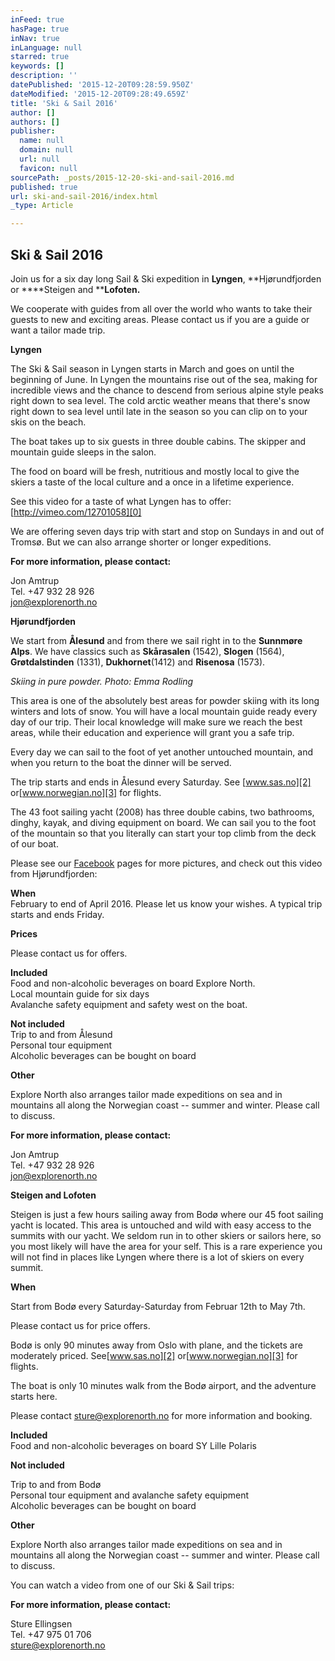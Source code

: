 ```yaml
---
inFeed: true
hasPage: true
inNav: true
inLanguage: null
starred: true
keywords: []
description: ''
datePublished: '2015-12-20T09:28:59.950Z'
dateModified: '2015-12-20T09:28:49.659Z'
title: 'Ski & Sail 2016'
author: []
authors: []
publisher:
  name: null
  domain: null
  url: null
  favicon: null
sourcePath: _posts/2015-12-20-ski-and-sail-2016.md
published: true
url: ski-and-sail-2016/index.html
_type: Article

---
```

## Ski & Sail 2016

Join us for a six day long Sail & Ski expedition in **Lyngen**, **Hjørundfjorden or ****Steigen and ****Lofoten.**

We cooperate with guides from all over the world who wants to take their guests to new and exciting areas. Please contact us if you are a guide or want a tailor made trip.

**Lyngen**

The Ski & Sail season in Lyngen starts in March and goes on until the beginning of June.  In Lyngen the mountains rise out of the sea, making for incredible views and the chance to descend from serious alpine style peaks right down to sea level.  The cold arctic weather means that there's snow right down to sea level until late in the season so you can clip on to your skis on the beach.

The boat takes up to six guests in three double cabins. The skipper and mountain guide sleeps in the salon.

The food on board will be fresh, nutritious and mostly local to give the skiers a taste of the local culture and a once in a lifetime experience.

See this video for a taste of what Lyngen has to offer:[http://vimeo.com/12701058][0]

We are offering seven days trip with start and stop on Sundays in and out of Tromsø. But we can also arrange shorter or longer expeditions.

**For more information, please contact:**

Jon Amtrup  
Tel. +47 932 28 926  
[jon@explorenorth.no][1]

**Hjørundfjorden**

We start from **Ålesund** and from there we sail right in to the **Sunnmøre Alps**. We have classics such as **Skårasalen** (1542), **Slogen** (1564), **Grøtdalstinden** (1331), **Dukhornet**(1412) and **Risenosa** (1573).

_Skiing in pure powder. Photo: Emma Rodling_

This area is one of the absolutely best areas for powder skiing with its long winters and lots of snow. You will have a local mountain guide ready every day of our trip. Their local knowledge will make sure we reach the best areas, while their education and experience will grant you a safe trip.

Every day we can sail to the foot of yet another untouched mountain, and when you return to the boat the dinner will be served.

The trip starts and ends in Ålesund every Saturday. See [www.sas.no][2] or[www.norwegian.no][3] for flights.

The 43 foot sailing yacht (2008) has three double cabins, two bathrooms, dinghy, kayak, and diving equipment on board.  We can sail you to the foot of the mountain so that you literally can start your top climb from the deck of our boat.

Please see our [Facebook][4] pages for more pictures, and check out this video from Hjørundfjorden: 

**When**  
February to end of April 2016\. Please let us know your wishes. A typical trip starts and ends Friday.

**Prices**

Please contact us for offers.

**Included**  
Food and non-alcoholic beverages on board Explore North.  
Local mountain guide for six days  
Avalanche safety equipment and safety west on the boat.

**Not included**  
Trip to and from Ålesund  
Personal tour equipment  
Alcoholic beverages can be bought on board

**Other**

Explore North also arranges tailor made expeditions on sea and in mountains all along the Norwegian coast -- summer and winter. Please call to discuss.

**For more information, please contact:**

Jon Amtrup  
Tel. +47 932 28 926  
[jon@explorenorth.no][1]

**Steigen and Lofoten**

Steigen is just a few hours sailing away from Bodø where our 45 foot sailing yacht is located. This area is untouched and wild with easy access to the summits with our yacht. We seldom run in to other skiers or sailors here, so you most likely will have the area for your self. This is a rare experience you will not find in places like Lyngen where there is a lot of skiers on every summit.

**When**

Start from Bodø every Saturday-Saturday from Februar 12th to May 7th.

Please contact us for price offers.

Bodø is only 90 minutes away from Oslo with plane, and the tickets are moderately priced. See[www.sas.no][2] or[www.norwegian.no][3] for flights.

The boat is only 10 minutes walk from the Bodø airport, and the adventure starts here.

Please contact [sture@explorenorth.no][5] for more information and booking.

**Included**  
Food and non-alcoholic beverages on board SY Lille Polaris

**Not included**

Trip to and from Bodø  
Personal tour equipment and avalanche safety equipment  
Alcoholic beverages can be bought on board

**Other**

Explore North also arranges tailor made expeditions on sea and in mountains all along the Norwegian coast -- summer and winter. Please call to discuss.

You can watch a video from one of our Ski & Sail trips:

**For more information, please contact:**

Sture Ellingsen  
Tel. +47 975 01 706  
[sture@explorenorth.no][5]

[0]: http://vimeo.com/12701058
[1]: mailto:jon@explorenorth.no
[2]: http://www.sas.no/
[3]: http://www.norwegian.no/
[4]: http://www.facebook.com/pages/Blommenholm/Explore-North/16397835793?ref=ts#/group.php?gid=6028600764&ref=ts
[5]: mailto:sture@explorenorth.no